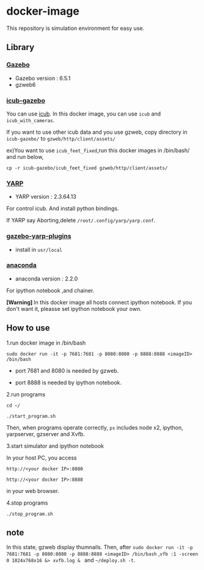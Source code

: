 # docker-image

This repository is simulation environment for easy use.

## Library
### [Gazebo](http://gazebosim.org/)
- Gazebo version : 6.5.1 
- gzweb6

### [icub-gazebo](https://github.com/robotology/icub-gazebo)
You can use [icub](http://icub.org/). In this docker image, you can use `icub` and `icub_with_cameras`.

If you want to use other icub data and you use gzweb, copy directory in `icub-gazebo/` to `gzweb/http/client/assets/`

ex)You want to use `icub_feet_fixed`,run this docker images in /bin/bash/ and run below,

`cp -r icub-gazebo/icub_feet_fixed gzweb/http/client/assets/`

### [YARP](http://yarp.it/)
- YARP version : 2.3.64.13

For control icub. And install python bindings. 


If YARP say Aborting,delete `/root/.config/yarp/yarp.conf`.

### [gazebo-yarp-plugins](https://github.com/robotology/gazebo-yarp-plugins)
- install in `usr/local`


### [anaconda](https://www.continuum.io/)
- anaconda version : 2.2.0

For ipython notebook ,and chainer.

<strong> [Warning] </strong>
In this docker image all hosts connect ipython notebook.
If you don't want it, pleasse set ipython notebook your own.

## How to use
1.run docker image in /bin/bash

`sudo docker run -it -p 7681:7681 -p 8080:8080 -p 8888:8888 <imageID> /bin/bash`

- port 7681 and 8080 is needed by gzweb.

- port 8888 is needed by ipython notebook.

2.run programs

`cd ~/`

`./start_program.sh`

Then, when programs operate correctly, `ps` includes node x2, ipython, yarpserver, gzserver and Xvfb.

3.start simulator and ipython notebook

In your host PC, you access 

`http://<your docker IP>:8080`

`http://<your docker IP>:8888`

in your web browser.

4.stop programs

`./stop_program.sh`


## note

In this state, gzweb display thumnails. Then, after `sudo docker run -it -p 7681:7681 -p 8080:8080 -p 8888:8888 <imageID> /bin/bash`
,`vfb :1 -screen 0 1024x768x16 &> xvfb.log & ` and `~/deploy.sh -t`.